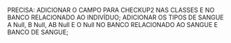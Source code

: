 PRECISA: 
	ADICIONAR O CAMPO PARA CHECKUP2 NAS CLASSES E NO BANCO RELACIONADO AO INDIVÍDUO;
	ADICIONAR OS TIPOS DE SANGUE A Null, B Null, AB Null E O Null NO BANCO RELACIONADO AO SANGUE E BANCO DE SANGUE;


